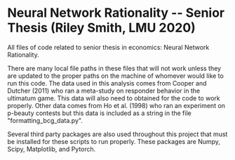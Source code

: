 # Neural Network Rationality -- Senior Thesis (Riley Smith, LMU 2020)
All files of code related to senior thesis in economics: Neural Network Rationality.

There are many local file paths in these files that will not work unless they are updated
to the proper paths on the machine of whomever would like to run this code. The data used
in this analysis comes from Cooper and Dutcher (2011) who ran a meta-study on responder
behavior in the ultimatum game. This data will also need to obtained for the code to work
properly. Other data comes from Ho et al. (1998) who ran an experiment on p-beauty
contests but this data is included as a string in the file "formatting_bcg_data.py".

Several third party packages are also used throughout this project that must be installed
for these scripts to run properly. These packages are Numpy, Scipy, Matplotlib, and
Pytorch.
